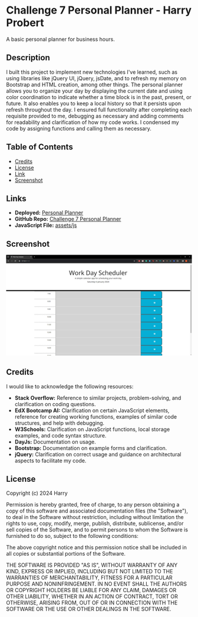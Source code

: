 # Challenge 7 Personal Planner - Harry Probert

A basic personal planner for business hours.

## Description

I built this project to implement new technologies I've learned, such as using libraries like jQuery UI, jQuery, jsDate, and to refresh my memory on Bootstrap and HTML creation, among other things. The personal planner allows you to organize your day by displaying the current date and using color coordination to indicate whether a time block is in the past, present, or future. It also enables you to keep a local history so that it persists upon refresh throughout the day. I ensured full functionality after completing each requisite provided to me, debugging as necessary and adding comments for readability and clarification of how my code works. I condensed my code by assigning functions and calling them as necessary.

## Table of Contents

* [Credits](#credits)
* [License](#license)
* [Link](#link)
* [Screenshot](#screenshot)

## Links

* **Deployed:** [Personal Planner](https://hpro97.github.io/personalPlannerChallenge7HarryProbert/)
* **GitHub Repo:** [Challenge 7 Personal Planner](https://github.com/personalPlannerChallenge7HarryProbert)
* **JavaScript File:** [assets/js](https://github.com/hpro97/personalPlannerChallenge7HarryProbert/tree/main/assets/js)

## Screenshot

![Screenshot of Deployed Page](/assets/images/screenshot.png)

## Credits

I would like to acknowledge the following resources:

* **Stack Overflow:** Reference to similar projects, problem-solving, and clarification on coding questions.
* **EdX Bootcamp AI:** Clarification on certain JavaScript elements, reference for creating working functions, examples of similar code structures, and help with debugging.
* **W3Schools:** Clarification on JavaScript functions, local storage examples, and code syntax structure.
* **DayJs:** Documentation on usage.
* **Bootstrap:** Documentation on example forms and clarification.
* **jQuery:** Clarification on correct usage and guidance on architectural aspects to facilitate my code.

## License

Copyright (c) 2024 Harry

Permission is hereby granted, free of charge, to any person obtaining a copy
of this software and associated documentation files (the "Software"), to deal
in the Software without restriction, including without limitation the rights
to use, copy, modify, merge, publish, distribute, sublicense, and/or sell
copies of the Software, and to permit persons to whom the Software is
furnished to do so, subject to the following conditions:

The above copyright notice and this permission notice shall be included in all
copies or substantial portions of the Software.

THE SOFTWARE IS PROVIDED "AS IS", WITHOUT WARRANTY OF ANY KIND, EXPRESS OR
IMPLIED, INCLUDING BUT NOT LIMITED TO THE WARRANTIES OF MERCHANTABILITY,
FITNESS FOR A PARTICULAR PURPOSE AND NONINFRINGEMENT. IN NO EVENT SHALL THE
AUTHORS OR COPYRIGHT HOLDERS BE LIABLE FOR ANY CLAIM, DAMAGES OR OTHER
LIABILITY, WHETHER IN AN ACTION OF CONTRACT, TORT OR OTHERWISE, ARISING FROM,
OUT OF OR IN CONNECTION WITH THE SOFTWARE OR THE USE OR OTHER DEALINGS IN THE
SOFTWARE.